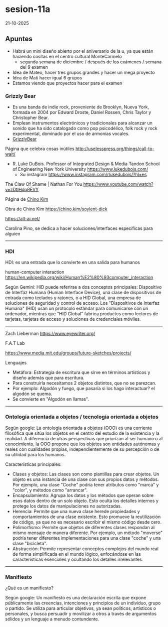 # sesion-11a

21-10-2025

## Apuntes

- Habrá un mini diseño abierto por el aniversario de la u, ya que están haciendo cositas en el centro cultural MonteCarmelo
  - segunda semana de diciembre / después de los exámenes / semana del 9 examen
- Idea de Mateo, hacer tres grupos grandes y hacer un mega proyecto
- Idea de Mati hacer igual 6 grupos
- Estamos viendo que proyectos hacer para el examen

### Grizzly Bear

- Es una banda de indie rock, proveniente de Brooklyn, Nueva York, formada en 2004 por Edward Droste, Daniel Rossen, Chris Taylor y Christopher Bear.
- Emplean instrumentos electrónicos y tradicionales para alcanzar un sonido que ha sido catalogado como pop psicodélico, folk rock y rock experimental, dominado por el uso de armonías vocales.
- [GrizzlyBear](https://www.instagram.com/grizzlybear/?hl=es)

Página que celebra cosas inútiles <http://uselesspress.org/things/call-to-wait/>

- R. Luke DuBois. Professor of Integrated Design & Media Tandon School of Engineering New York University <https://www.lukedubois.com/>
  - Su instagram <https://www.instagram.com/rlukedubois/?hl=es>

The Claw Of Shame | Nathan For You <https://www.youtube.com/watch?v=zDtlHdqREVY>

Página de [Chino Kim](https://chino.kim/)

Obra de Chino Kim <https://chino.kim/soylent-dick>

<https://alt-ai.net/>

Carolina Pino, se dedica a hacer soluciones/interfaces específicas para alguien

---

### HDI

HDI: es una entrada que lo convierte en una salida para humanos

human-computer interaction <https://en.wikipedia.org/wiki/Human%E2%80%93computer_interaction>

Según Gemini: HID puede referirse a dos conceptos principales: Dispositivo de Interfaz Humana (Human Interface Device), una clase de dispositivos de entrada como teclados y ratones, o a HID Global, una empresa de soluciones de seguridad y control de acceso. Los "Dispositivos de Interfaz Humana" (HID) usan un protocolo estándar para comunicarse con un ordenador, mientras que "HID Global" fabrica productos como lectores de tarjetas, tarjetas de acceso y soluciones de credenciales móviles.

---

Zach Lieberman <https://www.eyewriter.org/>

F.A.T Lab

<https://www.media.mit.edu/groups/future-sketches/projects/>

Lenguajes

- Metáfora: Estrategia de escritura que sirve en términos artísticos y diseño además que para escritura.
- Para construirla necesitamos 2 objetos distintos, que no se parezcan.
- Por ejemplo: Algodón y fuego, que pasaría si los hago interactuar? el algodón se quema.
- Se convierte en "Algodón en llamas".

---

### Ontología orientada a objetos / tecnología orientada a objetos

Según google: La ontología orientada a objetos (OOO) es una corriente filosófica que sitúa los objetos en el centro del estudio de la existencia y la realidad. A diferencia de otras perspectivas que priorizan al ser humano o al conocimiento, la OOO propone que los objetos son entidades autónomas y reales con cualidades propias, independientemente de su percepción o de su utilidad para los humanos.

Características principales:

- Clases y objetos: Las clases son como plantillas para crear objetos. Un objeto es una instancia de una clase con sus propios datos y métodos. Por ejemplo, una clase "Coche" podría tener atributos como "marca" y "color", y métodos como "arrancar".
- Encapsulamiento: Agrupa los datos y los métodos que operan sobre esos datos dentro de un solo objeto. Esto oculta los detalles internos y protege los datos de manipulaciones no autorizadas.
- Herencia: Permite que una nueva clase herede propiedades y comportamientos de una clase existente. Esto promueve la reutilización de código, ya que no es necesario escribir el mismo código desde cero.
- Polimorfismo: Permite que objetos de diferentes clases respondan al mismo mensaje de manera diferente. Por ejemplo, un método "moverse" podría tener diferentes implementaciones para una clase "coche" y una clase "bicicleta".
- Abstracción: Permite representar conceptos complejos del mundo real de forma simplificada en el mundo lógico, enfocándose en las características esenciales y ocultando los detalles irrelevantes.

---

### Manifiesto

¿Qué es un manifiesto?

Según google: Un manifiesto es una declaración escrita que expone públicamente las creencias, intenciones y principios de un individuo, grupo o partido. Se utiliza para articular objetivos, ya sean políticos, artísticos o personales, y busca persuadir y movilizar a otros a través de argumentos sólidos y un lenguaje a menudo contundente.
